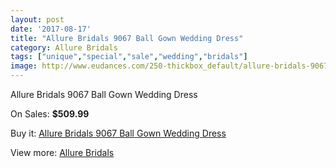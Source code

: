 ```yaml
---
layout: post
date: '2017-08-17'
title: "Allure Bridals 9067 Ball Gown Wedding Dress"
category: Allure Bridals
tags: ["unique","special","sale","wedding","bridals"]
image: http://www.eudances.com/250-thickbox_default/allure-bridals-9067-ball-gown-wedding-dress.jpg
---
```

Allure Bridals 9067 Ball Gown Wedding Dress

On Sales: **$509.99**
<a href="https://www.eudances.com/en/allure-bridals/77-allure-bridals-9067-ball-gown-wedding-dress.html"><amp-img layout="responsive" width="600" height="600" src="//www.eudances.com/250-thickbox_default/allure-bridals-9067-ball-gown-wedding-dress.jpg" alt="Allure Bridals 9067 Ball Gown Wedding Dress 0" /></a>
<a href="https://www.eudances.com/en/allure-bridals/77-allure-bridals-9067-ball-gown-wedding-dress.html"><amp-img layout="responsive" width="600" height="600" src="//www.eudances.com/252-thickbox_default/allure-bridals-9067-ball-gown-wedding-dress.jpg" alt="Allure Bridals 9067 Ball Gown Wedding Dress 1" /></a>
<a href="https://www.eudances.com/en/allure-bridals/77-allure-bridals-9067-ball-gown-wedding-dress.html"><amp-img layout="responsive" width="600" height="600" src="//www.eudances.com/251-thickbox_default/allure-bridals-9067-ball-gown-wedding-dress.jpg" alt="Allure Bridals 9067 Ball Gown Wedding Dress 2" /></a>

Buy it: [Allure Bridals 9067 Ball Gown Wedding Dress](https://www.eudances.com/en/allure-bridals/77-allure-bridals-9067-ball-gown-wedding-dress.html "Allure Bridals 9067 Ball Gown Wedding Dress")

View more: [Allure Bridals](https://www.eudances.com/en/2-allure-bridals "Allure Bridals")